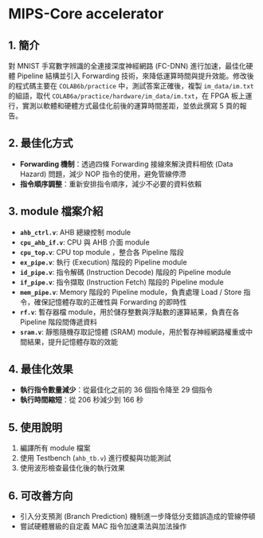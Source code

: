 # MIPS-Core accelerator
## 1. 簡介
對 MNIST 手寫數字辨識的全連接深度神經網路 (FC-DNN) 進行加速，最佳化硬體 Pipeline 結構並引入 Forwarding 技術，來降低運算時間與提升效能。修改後的程式碼主要在 `COLAB6b/practice` 中，測試答案正確後，複製 `im_data/im.txt` 的組語，取代 `COLAB6a/practice/hardware/im_data/im.txt`，在 FPGA 板上運行，實測以軟體和硬體方式最佳化前後的運算時間差距，並依此撰寫 5 頁的報告。

## 2. 最佳化方式
- **Forwarding 機制**：透過四條 Forwarding 接線來解決資料相依 (Data Hazard) 問題，減少 NOP 指令的使用，避免管線停滯
- **指令順序調整**：重新安排指令順序，減少不必要的資料依賴

## 3.  module 檔案介紹
- **`ahb_ctrl.v`**: AHB 總線控制 module 
- **`cpu_ahb_if.v`**: CPU 與 AHB 介面 module
- **`cpu_top.v`**: CPU top module ，整合各 Pipeline 階段
- **`ex_pipe.v`**: 執行 (Execution) 階段的 Pipeline module
- **`id_pipe.v`**: 指令解碼 (Instruction Decode) 階段的 Pipeline module 
- **`if_pipe.v`**: 指令擷取 (Instruction Fetch) 階段的 Pipeline module 
- **`mem_pipe.v`**: Memory 階段的 Pipeline module，負責處理 Load / Store 指令，確保記憶體存取的正確性與 Forwarding 的即時性
- **`rf.v`**: 暫存器檔 module，用於儲存整數與浮點數的運算結果，負責在各 Pipeline 階段間傳遞資料
- **`sram.v`**: 靜態隨機存取記憶體 (SRAM) module，用於暫存神經網路權重或中間結果，提升記憶體存取的效能

## 4. 最佳化效果
- **執行指令數量減少**：從最佳化之前的 36 個指令降至 29 個指令
- **執行時間縮短**：從 206 秒減少到 166 秒

## 5. 使用說明
1. 編譯所有 module 檔案
2. 使用 Testbench (`ahb_tb.v`) 進行模擬與功能測試
3. 使用波形檢查最佳化後的執行效果

## 6. 可改善方向
- 引入分支預測 (Branch Prediction) 機制進一步降低分支錯誤造成的管線停頓
- 嘗試硬體層級的自定義 MAC 指令加速乘法與加法操作
